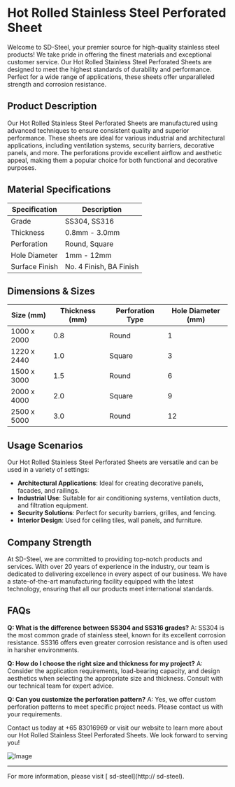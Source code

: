 # Hot Rolled Stainless Steel Perforated Sheet

Welcome to SD-Steel, your premier source for high-quality stainless steel products! We take pride in offering the finest materials and exceptional customer service. Our Hot Rolled Stainless Steel Perforated Sheets are designed to meet the highest standards of durability and performance. Perfect for a wide range of applications, these sheets offer unparalleled strength and corrosion resistance.

## Product Description

Our Hot Rolled Stainless Steel Perforated Sheets are manufactured using advanced techniques to ensure consistent quality and superior performance. These sheets are ideal for various industrial and architectural applications, including ventilation systems, security barriers, decorative panels, and more. The perforations provide excellent airflow and aesthetic appeal, making them a popular choice for both functional and decorative purposes.

## Material Specifications

| Specification | Description |
|---------------|-------------|
| Grade         | SS304, SS316 |
| Thickness     | 0.8mm - 3.0mm |
| Perforation   | Round, Square |
| Hole Diameter | 1mm - 12mm   |
| Surface Finish| No. 4 Finish, BA Finish |

## Dimensions & Sizes

| Size (mm)    | Thickness (mm) | Perforation Type | Hole Diameter (mm) |
|--------------|----------------|------------------|--------------------|
| 1000 x 2000  | 0.8            | Round            | 1                  |
| 1220 x 2440  | 1.0            | Square           | 3                  |
| 1500 x 3000  | 1.5            | Round            | 6                  |
| 2000 x 4000  | 2.0            | Square           | 9                  |
| 2500 x 5000  | 3.0            | Round            | 12                 |

## Usage Scenarios

Our Hot Rolled Stainless Steel Perforated Sheets are versatile and can be used in a variety of settings:

- **Architectural Applications**: Ideal for creating decorative panels, facades, and railings.
- **Industrial Use**: Suitable for air conditioning systems, ventilation ducts, and filtration equipment.
- **Security Solutions**: Perfect for security barriers, grilles, and fencing.
- **Interior Design**: Used for ceiling tiles, wall panels, and furniture.

## Company Strength

At SD-Steel, we are committed to providing top-notch products and services. With over 20 years of experience in the industry, our team is dedicated to delivering excellence in every aspect of our business. We have a state-of-the-art manufacturing facility equipped with the latest technology, ensuring that all our products meet international standards.

## FAQs

**Q: What is the difference between SS304 and SS316 grades?**
A: SS304 is the most common grade of stainless steel, known for its excellent corrosion resistance. SS316 offers even greater corrosion resistance and is often used in harsher environments.

**Q: How do I choose the right size and thickness for my project?**
A: Consider the application requirements, load-bearing capacity, and design aesthetics when selecting the appropriate size and thickness. Consult with our technical team for expert advice.

**Q: Can you customize the perforation pattern?**
A: Yes, we offer custom perforation patterns to meet specific project needs. Please contact us with your requirements.

Contact us today at +65 83016969 or visit our website to learn more about our Hot Rolled Stainless Steel Perforated Sheets. We look forward to serving you!

![Image](https://github.com/user-attachments/assets/2567258e-e124-4816-932d-1809bd27ef0b)

---

For more information, please visit [ sd-steel](http:// sd-steel).